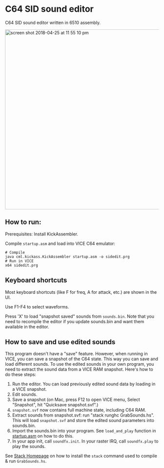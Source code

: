 # C64 SID sound editor

C64 SID sound editor written in 6510 assembly.

<img width="588" alt="screen shot 2018-04-25 at 11 55 10 pm" src="https://user-images.githubusercontent.com/297823/39272587-fee3461a-48e4-11e8-82d3-c60d1753f9b8.png">

## How to run:

Prerequisites: Install KickAssembler.

Compile `startup.asm` and load into VICE C64 emulator:

```
# Compile
java cml.kickass.KickAssembler startup.asm -o sidedit.prg
# Run in VICE
x64 sidedit.prg
```

## Keyboard shortcuts

Most keyboard shortcuts (like F for freq, A for attack, etc.) are shown in the UI.

Use F1-F4 to select waveforms.

Press 'X' to load "snapshot saved" sounds from `sounds.bin`.  Note that you need to recompile the editor if you update sounds.bin and want them available in the editor.

## How to save and use edited sounds

This program doesn't have a "save" feature.  However, when running in VICE, you can save a snapshot of the C64 state.  This way you can save and load different sounds.  To use the edited sounds in your own program, you need to extract the sound data from a VICE RAM snapshot.  Here's how to do these steps:

1. Run the editor.  You can load previously edited sound data by loading in a VICE snapshot.
2. Edit sounds.
3. Save a snapshot (on Mac, press F12 to open VICE menu, Select "Snapshot", hit "Quicksave snapshot.svf".)
4. `snapshot.svf` now contains full machine state, including C64 RAM.
5. Extract sounds from snapshot.svf: run "stack runghc GrabSounds.hs".  This will load `snapshot.svf` and store the edited sound parameters into sounds.bin.
6. Import the sounds.bin into your program.  See `load_and_play` function in [startup.asm](https://github.com/nurpax/c64-sid-edit/blob/master/startup.asm) on how to do this.
7. In your app init, call `soundfx.init`.  In your raster IRQ, call `soundfx.play` to play the sounds.

See [Stack Homepage](https://docs.haskellstack.org/en/stable/README/) on how to install the `stack` command used to compile & run `GrabSounds.hs`.
